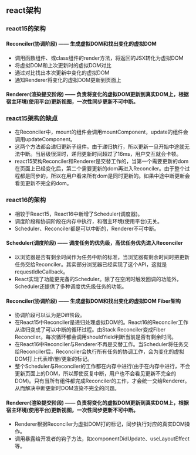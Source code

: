 ## react架构
### react15的架构
#### Reconciler(协调阶段) —— 生成虚拟DOM和找出变化的虚拟DOM
- 调用函数组件、或class组件的render方法，将返回的JSX转化为虚拟DOM
- 将虚拟DOM和上次更新时的虚拟DOM对比
- 通过对比找出本次更新中变化的虚拟DOM
- 通知Renderer将变化的虚拟DOM更新到页面上
#### Renderer(渲染提交阶段) —— 负责将变化的虚拟DOM更新到真实DOM上，根据宿主环境(使用平台)更新视图，一次性同步更新不可中断。
### [react15架构的缺点](https://react.iamkasong.com/preparation/oldConstructure.html#react15%E6%9E%B6%E6%9E%84%E7%9A%84%E7%BC%BA%E7%82%B9)
- 在Reconciler中，mount的组件会调用mountComponent，update的组件会调用updateComponent。
- 这两个方法都会递归更新子组件。由于递归执行，所以更新一旦开始中途就无法中断。当层级很深时，递归更新时间超过了16ms，用户交互就会卡顿。
- react15架构Reconciler和Renderer是交替工作的，当第一个需要更新的dom在页面上已经变化后，第二个需要更新的dom再进入Reconciler。由于整个过程都是同步的，所以在用户看来所有dom是同时更新的。如果中途中断更新会看见更新不完全的dom。
### react16的架构
- 相较于React15，React16中新增了Scheduler(调度器)。
- 调度阶段和协调阶段在内存中执行，和宿主环境(使用平台)无关。
- Scheduler、Reconciler都是可以中断的，Renderer不可中断。
#### Scheduler(调度阶段) —— 调度任务的优先级，高优任务优先进入Reconciler
- 以浏览器是否有剩余时间作为任务中断的标准，当浏览器有剩余时间时把更新任务交给Reconciler。其实部分浏览器已经实现了这个API，这就是requestIdleCallback。
- React实现了功能更完备的Scheduler。除了在空闲时触发回调的功能外，Scheduler还提供了多种调度优先级任务的功能。
#### Reconciler(协调阶段) —— 生成虚拟DOM和找出变化的虚拟DOM   Fiber架构
- 协调阶段可以认为是Diff阶段。
- 在React15中Reconciler是递归处理虚拟DOM的。React16的Reconciler工作从递归变成了可以中断的循环过程。由Stack Reconciler变成Fiber Reconciler。每次循环都会调用shouldYield判断当前是否有剩余时间。
- 在React16中Reconciler与Renderer不再是交替工作。当Scheduler将任务交给Reconciler后，Reconciler会执行所有任务的协调工作，会为变化的虚拟DOM打上代表增/删/更新的标记。
- 整个Scheduler与Reconciler的工作都在内存中进行(由于在内存中进行，不会更新页面上的DOM，所以即使反复中断，用户也不会看见更新不完全的DOM)。只有当所有组件都完成Reconciler的工作，才会统一交给Renderer。从而解决中断更新时DOM渲染不完全的问题。
#### Renderer(渲染提交阶段) —— 负责将变化的虚拟DOM更新到真实DOM上，根据宿主环境(使用平台)更新视图，一次性同步更新不可中断。
- Renderer根据Reconciler为虚拟DOM打的标记，同步执行对应的真实DOM操作。
- 调用暴露给开发者的钩子方法，如componentDidUpdate、useLayoutEffect等。






